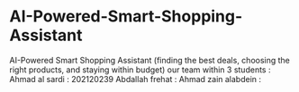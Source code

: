 # AI-Powered-Smart-Shopping-Assistant
AI-Powered Smart Shopping Assistant (finding the best deals, choosing the right products, and staying within budget)
our team within 3 students : 
Ahmad al sardi : 202120239
Abdallah frehat : 
Ahmad zain alabdein :
